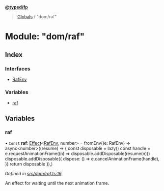 **[@typed/fp](../README.md)**

> [Globals](../globals.md) / "dom/raf"

# Module: "dom/raf"

## Index

### Interfaces

* [RafEnv](../interfaces/_dom_raf_.rafenv.md)

### Variables

* [raf](_dom_raf_.md#raf)

## Variables

### raf

• `Const` **raf**: [Effect](_effect_effect_.effect.md)\<[RafEnv](../interfaces/_dom_raf_.rafenv.md), number> = fromEnv((e: RafEnv) => async\<number>((resume) => { const disposable = lazy() const handle = e.requestAnimationFrame((n) => disposable.addDisposable(resume(n))) disposable.addDisposable({ dispose: () => e.cancelAnimationFrame(handle), }) return disposable }),)

*Defined in [src/dom/raf.ts:16](https://github.com/TylorS/typed-fp/blob/6ccb290/src/dom/raf.ts#L16)*

An effect for waiting until the next animation frame.

